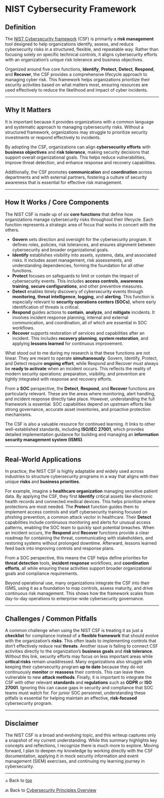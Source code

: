 # NIST Cybersecurity Framework

## Definition

The [NIST Cybersecurity framework](https://www.nist.gov/cyberframework) (CSF) is primarily a **risk management** tool designed to help organizations identify, assess, and reduce cybersecurity risks in a structured, flexible, and repeatable way. Rather than focusing solely on specific technical controls, it aligns cybersecurity efforts with an organization’s unique risk tolerance and business objectives.

Organized around five core functions, **Identify**, **Protect**, **Detect**, **Respond**, and **Recover**, the CSF provides a comprehensive lifecycle approach to managing cyber risk. This framework helps organizations prioritize their security activities based on what matters most, ensuring resources are used effectively to reduce the likelihood and impact of cyber incidents.

---

## Why It Matters

It is important because it provides organizations with a common language and systematic approach to managing cybersecurity risks. Without a structured framework, organizations may struggle to prioritize security investments or respond effectively to incidents.

By adopting the CSF, organizations can align **cybersecurity efforts** with **business objectives** and **risk tolerance**, making security decisions that support overall organizational goals. This helps reduce vulnerabilities, improve threat detection, and enhance response and recovery capabilities.

Additionally, the CSF promotes **communication** and **coordination** across departments and with external partners, fostering a culture of security awareness that is essential for effective risk management.

---

## How It Works / Core Components

The NIST CSF is made up of six **core functions** that define how organizations manage cybersecurity risks throughout their lifecycle. Each function represents a strategic area of focus that works in concert with the others.

- **Govern** sets direction and oversight for the cybersecurity program. It defines roles, policies, risk tolerances, and ensures alignment between cybersecurity and broader organizational goals.
- **Identify** establishes visibility into assets, systems, data, and associated risks. It includes asset management, risk assessments, and understanding dependencies, forming the foundation for all other functions.
- **Protect** focuses on safeguards to limit or contain the impact of cybersecurity events. This includes **access controls**, **awareness training**, **secure configurations**, and other preventive measures.
- **Detect** enables timely discovery of cybersecurity events through **monitoring**, **threat intelligence**, **logging**, and **alerting**. This function is especially relevant to **security operations centers (SOCs)**, where early identification of threats is critical.
- **Respond** guides actions to **contain**, **analyze**, and **mitigate** incidents. It involves incident response planning, internal and external communication, and coordination, all of which are essential in SOC workflows.
- **Recover** supports restoration of services and capabilities after an incident. This includes **recovery planning**, **system restoration**, and applying **lessons learned** for continuous improvement.

What stood out to me during my research is that these functions are not linear. They are meant to operate **simultaneously**. Govern, Identify, Protect, and Detect require **ongoing effort**, while Respond and Recover must always be **ready to activate** when an incident occurs. This reflects the reality of modern security operations: preparation, visibility, and prevention are tightly integrated with response and recovery efforts.

From a **SOC** perspective, the **Detect**, **Respond**, and **Recover** functions are particularly relevant. These are the areas where monitoring, alert handling, and incident response directly take place. However, understanding the full framework is essential. SOC capabilities depend on upstream efforts like strong governance, accurate asset inventories, and proactive protection mechanisms.

The CSF is also a valuable resource for continued learning. It links to other well-established standards, including **ISO/IEC 27001**, which provides detailed implementation guidance for building and managing an **information security management system (ISMS)**.

---

## Real-World Applications

In practice, the NIST CSF is highly adaptable and widely used across industries to structure cybersecurity programs in a way that aligns with their unique **risks** and **business priorities**.

For example, imagine a **healthcare organization** managing sensitive patient data. By applying the CSF, they first **Identify** critical assets like electronic health records and connected medical devices. This helps prioritize where protections are most needed. The **Protect** function guides them to implement access controls and staff cybersecurity training focused on phishing prevention, a common attack vector in healthcare. Their **Detect** capabilities include continuous monitoring and alerts for unusual access patterns, enabling the SOC team to quickly spot potential breaches. When an incident occurs, the **Respond** and **Recover** functions provide a clear roadmap for containing the threat, communicating with stakeholders, and restoring systems without prolonged downtime. Afterward, lessons learned feed back into improving controls and response plans.

From a SOC perspective, this means the CSF helps define priorities for **threat detection** tools, **incident response** workflows, and **coordination efforts**, all while ensuring these activities support broader organizational goals and compliance requirements.

Beyond operational use, many organizations integrate the CSF into their ISMS, using it as a foundation to map controls, assess maturity, and drive continuous risk management. This shows how the framework scales from day-to-day operations to enterprise-wide cybersecurity governance.

---

## Challenges / Common Pitfalls

A common challenge when using the NIST CSF is treating it as just a **checklist** for compliance instead of a **flexible framework** that should evolve with the organization’s **risks**. This often leads to implementing controls that don’t effectively reduce real **threats**. Another issue is failing to connect CSF activities directly to the organization’s **business goals** and **risk tolerance**. Without this link, security efforts may focus on less important areas while **critical risks** remain unaddressed. Many organizations also struggle with keeping their cybersecurity program **up to date** because they do not continuously **monitor** or **reassess** their controls. This can leave them vulnerable to new **attack methods**. Finally, it is important to integrate the CSF with other relevant **standards** and **regulations** such as **GDPR** or **ISO 27001**. Ignoring this can cause gaps in security and compliance that SOC teams must watch for. For junior SOC personnel, understanding these pitfalls is essential for helping maintain an effective, **risk-focused** cybersecurity program.

---

## Disclaimer

The NIST CSF is a broad and evolving topic, and this writeup captures only a snapshot of my current understanding. While this summary highlights key concepts and reflections, I recognize there is much more to explore. Moving forward, I plan to deepen my knowledge by working directly with the CSF documentation, applying it in mock security information and event management (SIEM) exercises, and continuing my learning journey in cybersecurity.

---

🔝 Back to [top](#nist-cybersecurity-framework)

🔙 Back to [Cybersecurity Principles Overview](README.md)
